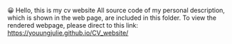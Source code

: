😀 Hello, this is my cv website
All source code of my personal description, which is shown in the web page, are included in this folder. To view the rendered webpage, please direct to this link: https://youungjulie.github.io/CV_website/

